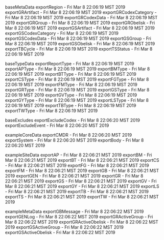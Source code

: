 

baseMetaData
exportRegion - Fri Mar  8 22:06:19 MST 2019
exportGRArtifact - Fri Mar  8 22:06:19 MST 2019
exportGRCodexCategory - Fri Mar  8 22:06:19 MST 2019
exportGRCodexData - Fri Mar  8 22:06:19 MST 2019
exportGRGroup - Fri Mar  8 22:06:19 MST 2019
exportGRObelisk - Fri Mar  8 22:06:19 MST 2019
exportGSArtifact - Fri Mar  8 22:06:19 MST 2019
exportGSCodexCategory - Fri Mar  8 22:06:19 MST 2019
exportGSCodexData - Fri Mar  8 22:06:19 MST 2019
exportGSGroup - Fri Mar  8 22:06:19 MST 2019
exportGSObelisk - Fri Mar  8 22:06:19 MST 2019
exportTBCycle - Fri Mar  8 22:06:19 MST 2019
exportTSStatus - Fri Mar  8 22:06:19 MST 2019

baseTypeData
exportReportType - Fri Mar  8 22:06:19 MST 2019
exportAPType - Fri Mar  8 22:06:19 MST 2019
exportBMType - Fri Mar  8 22:06:19 MST 2019
exportBTType - Fri Mar  8 22:06:19 MST 2019
exportCSType - Fri Mar  8 22:06:19 MST 2019
exportFGType - Fri Mar  8 22:06:19 MST 2019
exportFMType - Fri Mar  8 22:06:19 MST 2019
exportGRType - Fri Mar  8 22:06:19 MST 2019
exportGSType - Fri Mar  8 22:06:19 MST 2019
exportGVType - Fri Mar  8 22:06:19 MST 2019
exportGYType - Fri Mar  8 22:06:19 MST 2019
exportLSType - Fri Mar  8 22:06:19 MST 2019
exportTBType - Fri Mar  8 22:06:19 MST 2019
exportTWType - Fri Mar  8 22:06:19 MST 2019

baseExcludes
exportExcludeCodex - Fri Mar  8 22:06:20 MST 2019
exportExcludeEvent - Fri Mar  8 22:06:20 MST 2019

exampleCoreData
exportCMDR - Fri Mar  8 22:06:20 MST 2019
exportSystem - Fri Mar  8 22:06:20 MST 2019
exportBody - Fri Mar  8 22:06:20 MST 2019

exampleSiteData
exportAP - Fri Mar  8 22:06:21 MST 2019
exportBM - Fri Mar  8 22:06:21 MST 2019
exportBT - Fri Mar  8 22:06:21 MST 2019
exportCS - Fri Mar  8 22:06:21 MST 2019
exportFG - Fri Mar  8 22:06:21 MST 2019
exportFM - Fri Mar  8 22:06:21 MST 2019
exportGB - Fri Mar  8 22:06:21 MST 2019
exportGEN - Fri Mar  8 22:06:21 MST 2019
exportGR - Fri Mar  8 22:06:21 MST 2019
exportGS - Fri Mar  8 22:06:21 MST 2019
exportGV - Fri Mar  8 22:06:21 MST 2019
exportGY - Fri Mar  8 22:06:21 MST 2019
exportLS - Fri Mar  8 22:06:21 MST 2019
exportTB - Fri Mar  8 22:06:21 MST 2019
exportTS - Fri Mar  8 22:06:21 MST 2019
exportTW - Fri Mar  8 22:06:21 MST 2019

exampleMetaData
exportGBMessage - Fri Mar  8 22:06:22 MST 2019
exportGENLog - Fri Mar  8 22:06:22 MST 2019
exportGRActiveGroup - Fri Mar  8 22:06:22 MST 2019
exportGRActiveObelisk - Fri Mar  8 22:06:22 MST 2019
exportGSActiveGroup - Fri Mar  8 22:06:22 MST 2019
exportGSActiveObelisk - Fri Mar  8 22:06:22 MST 2019
